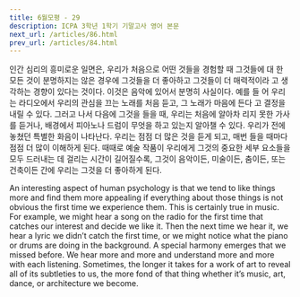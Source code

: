 ```yaml
---
title: 6월모평 - 29
description: ICPA 3학년 1학기 기말고사 영어 본문
next_url: /articles/86.html
prev_url: /articles/84.html
---
```


인간 심리의 흥미로운 일면은, 우리가 처음으로 어떤 것들을 경험할 때 그것들에 대 한 모든 것이 분명하지는 않은 경우에 그것들을 더 좋아하고 그것들이 더 매력적이라 고 생각하는 경향이 있다는 것이다. 이것은 음악에 있어서 분명히 사실이다. 예를 들 어 우리는 라디오에서 우리의 관심을 끄는 노래를 처음 듣고, 그 노래가 마음에 든다 고 결정을 내릴 수 있다. 그러고 나서 다음에 그것을 들을 때, 우리는 처음에 알아차 리지 못한 가사를 듣거나, 배경에서 피아노나 드럼이 무엇을 하고 있는지 알아챌 수 있다. 우리가 전에 놓쳤던 특별한 화음이 나타난다. 우리는 점점 더 많은 것을 듣게 되고, 매번 들을 때마다 점점 더 많이 이해하게 된다. 때때로 예술 작품이 우리에게 그것의 중요한 세부 요소들을 모두 드러내는 데 걸리는 시간이 길어질수록, 그것이 음악이든, 미술이든, 춤이든, 또는 건축이든 간에 우리는 그것을 더 좋아하게 된다.

An interesting aspect of human psychology is that we tend to like things more and find them more appealing if everything about those things is not obvious the first time we experience them. This is certainly true in music. For example, we might hear a song on the radio for the first time that catches our interest and decide we like it. Then the next time we hear it, we hear a lyric we didn’t catch the first time, or we might notice what the piano or drums are doing in the background. A special harmony emerges that we missed before. We hear more and more and understand more and more with each listening. Sometimes, the longer it takes for a work of art to reveal all of its subtleties to us, the more fond of that thing whether it’s music, art, dance, or architecture we become.
